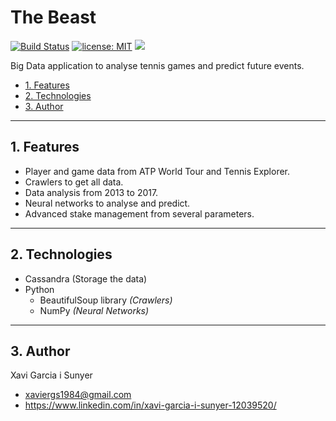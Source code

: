 The Beast
=================

[![Build Status](https://travis-ci.org/xavigs/the-beast.svg?branch=master)](https://travis-ci.org/xavigs/the-beast) [![license: MIT](https://img.shields.io/badge/License-MIT-blue.svg)](https://opensource.org/licenses/MIT) ![](https://img.shields.io/github/repo-size/xavigs/the-beast.svg)

Big Data application to analyse tennis games and predict future events.

* [1. Features](#block1)
* [2. Technologies](#block2)
* [3. Author](#block3)

---

<a name="block1"></a>
## 1. Features

- Player and game data from ATP World Tour and Tennis Explorer.
- Crawlers to get all data.
- Data analysis from 2013 to 2017.
- Neural networks to analyse and predict.
- Advanced stake management from several parameters.

---

<a name="block2"></a>
## 2. Technologies

- Cassandra (Storage the data)
- Python
  - BeautifulSoup library *(Crawlers)*
  - NumPy *(Neural Networks)*

---

<a name="block3"></a>
## 3. Author
Xavi Garcia i Sunyer
 - <xaviergs1984@gmail.com>
 - https://www.linkedin.com/in/xavi-garcia-i-sunyer-12039520/
